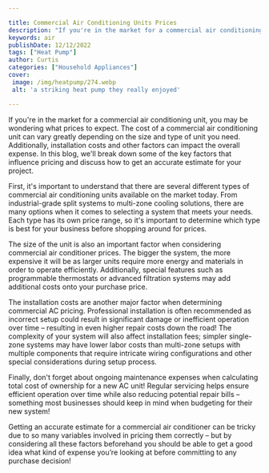 ```yaml
---

title: Commercial Air Conditioning Units Prices
description: "If you're in the market for a commercial air conditioning unit, you may be wondering what prices to expect. The cost of a commerci...swipe up to find out"
keywords: air
publishDate: 12/12/2022
tags: ["Heat Pump"]
author: Curtis
categories: ["Household Appliances"]
cover: 
 image: /img/heatpump/274.webp
 alt: 'a striking heat pump they really enjoyed'

---
```


If you're in the market for a commercial air conditioning unit, you may be wondering what prices to expect. The cost of a commercial air conditioning unit can vary greatly depending on the size and type of unit you need. Additionally, installation costs and other factors can impact the overall expense. In this blog, we'll break down some of the key factors that influence pricing and discuss how to get an accurate estimate for your project.

First, it's important to understand that there are several different types of commercial air conditioning units available on the market today. From industrial-grade split systems to multi-zone cooling solutions, there are many options when it comes to selecting a system that meets your needs. Each type has its own price range, so it's important to determine which type is best for your business before shopping around for prices. 

The size of the unit is also an important factor when considering commercial air conditioner prices. The bigger the system, the more expensive it will be as larger units require more energy and materials in order to operate efficiently. Additionally, special features such as programmable thermostats or advanced filtration systems may add additional costs onto your purchase price. 

The installation costs are another major factor when determining commercial AC pricing. Professional installation is often recommended as incorrect setup could result in significant damage or inefficient operation over time – resulting in even higher repair costs down the road! The complexity of your system will also affect installation fees; simpler single-zone systems may have lower labor costs than multi-zone setups with multiple components that require intricate wiring configurations and other special considerations during setup process. 

Finally, don't forget about ongoing maintenance expenses when calculating total cost of ownership for a new AC unit! Regular servicing helps ensure efficient operation over time while also reducing potential repair bills – something most businesses should keep in mind when budgeting for their new system! 

Getting an accurate estimate for a commercial air conditioner can be tricky due to so many variables involved in pricing them correctly – but by considering all these factors beforehand you should be able to get a good idea what kind of expense you’re looking at before committing to any purchase decision!
